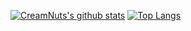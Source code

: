 [![CreamNuts's github stats](https://github-readme-stats.vercel.app/api?username=CreamNuts&show_icons=true&hide_border=true)](https://github.com/CreamNuts)
[![Top Langs](https://github-readme-stats.vercel.app/api/top-langs/?username=CreamNuts&layout=compact&exclude_repo=dacon_landmark)](https://github.com/CreamNuts)


<!--
### Hi there 👋

**CreamNuts/CreamNuts** is a ✨ _special_ ✨ repository because its `README.md` (this file) appears on your GitHub profile.

Here are some ideas to get you started:

- 🔭 I’m currently working on ...
- 🌱 I’m currently learning ...
- 👯 I’m looking to collaborate on ...
- 🤔 I’m looking for help with ...
- 💬 Ask me about ...
- 📫 How to reach me: ...
- 😄 Pronouns: ...
- ⚡ Fun fact: ...
-->
